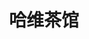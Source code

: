---
title: 哈维茶馆
description: 要记得思考哦。
image:

# Badge style
style:
    background: "#2b2b2b"
    color: "#fff"
---